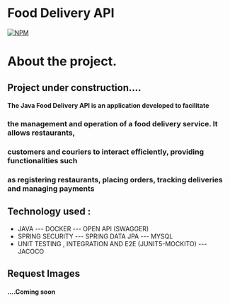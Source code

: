 # Food Delivery API

[![NPM](https://img.shields.io/npm/l/react)](https://github.com/JoelMaciel/Product-Catalog/blob/readm/LICENCE)

# About the project.

## Project under construction....

#### The Java Food Delivery API is an application developed to facilitate 
### the management and operation of a food delivery service. It allows restaurants, 
### customers and couriers to interact efficiently, providing functionalities such 
### as registering restaurants, placing orders, tracking deliveries and managing payments

## Technology used :
-  JAVA --- DOCKER  --- OPEN API (SWAGGER)
-  SPRING SECURITY --- SPRING DATA JPA --- MYSQL
-  UNIT TESTING , INTEGRATION  AND  E2E (JUNIT5-MOCKITO) --- JACOCO

## Request Images
#### ....Coming soon